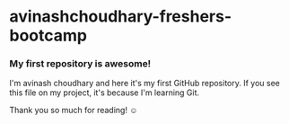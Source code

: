 # avinashchoudhary-freshers-bootcamp
### My first repository is awesome!

I'm avinash choudhary and here it's my first GitHub repository.
If you see this file on my project, it's because I'm learning Git.

Thank you so much for reading! ☺
